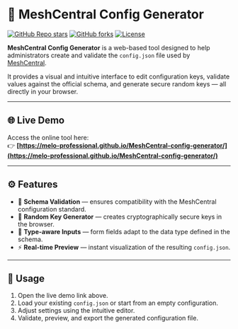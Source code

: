 # 🧩 MeshCentral Config Generator


[![GitHub Repo stars](https://img.shields.io/github/stars/Melo-Professional/MeshCentral-config-generator?style=social)](https://github.com/Melo-Professional/MeshCentral-config-generator) [![GitHub forks](https://img.shields.io/github/forks/Melo-Professional/MeshCentral-config-generator)](https://github.com/Melo-Professional/MeshCentral-config-generator/forks) [![License](https://img.shields.io/github/license/Melo-Professional/MeshCentral-config-generator)](https://github.com/Melo-Professional/MeshCentral-config-generator/blob/main/LICENSE)

**MeshCentral Config Generator** is a web-based tool designed to help administrators create and validate the `config.json` file used by [MeshCentral](https://meshcentral.com/).

It provides a visual and intuitive interface to edit configuration keys, validate values against the official schema, and generate secure random keys — all directly in your browser.

---

## 🌐 Live Demo

Access the online tool here:  
👉 **[https://melo-professional.github.io/MeshCentral-config-generator/](https://melo-professional.github.io/MeshCentral-config-generator/)**

---

## ⚙️ Features

- 🧮 **Schema Validation** — ensures compatibility with the MeshCentral configuration standard.  
- 🔐 **Random Key Generator** — creates cryptographically secure keys in the browser.  
- 🧠 **Type-aware Inputs** — form fields adapt to the data type defined in the schema.  
- ⚡ **Real-time Preview** — instant visualization of the resulting `config.json`.  

---

## 🚀 Usage

1. Open the live demo link above.  
2. Load your existing `config.json` or start from an empty configuration.  
3. Adjust settings using the intuitive editor.  
4. Validate, preview, and export the generated configuration file.  

